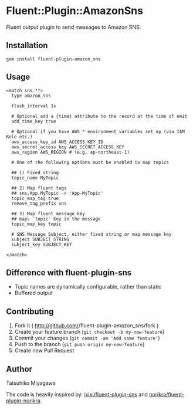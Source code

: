 # Fluent::Plugin::AmazonSns

Fluent output plugin to send messages to Amazon SNS.

## Installation

    gem install fluent-plugin-amazon_sns

## Usage

```
<match sns.**>
  type amazon_sns

  flush_interval 1s

  # Optional add a {time} attribute to the record at the time of emit
  add_time_key true

  # Optional if you have AWS_* environment variables set up (via IAM Role etc.)
  aws_access_key_id AWS_ACCESS_KEY_ID
  aws_secret_access_key AWS_SECRET_ACCESS_KEY
  aws_region AWS_REGION # (e.g. ap-northeast-1)

  # One of the following options must be enabled to map topics

  ## 1) Fixed string
  topic_name MyTopic

  ## 2) Map fluent tags
  ## sns.App.MyTopic -> 'App-MyTopic'
  topic_map_tag true
  remove_tag_prefix sns

  ## 3) Map fluent message key
  ## maps 'topic' key in the message
  topic_map_key topic

  # SNS Message Subject, either fixed string or map message key
  subject SUBJECT_STRING
  subject_key SUBJECT_KEY

</match>
```

## Difference with fluent-plugin-sns

* Topic names are dynamically configurable, rather than static
* Buffered output 

## Contributing

1. Fork it ( http://github.com/<my-github-username>/fluent-plugin-amazon_sns/fork )
2. Create your feature branch (`git checkout -b my-new-feature`)
3. Commit your changes (`git commit -am 'Add some feature'`)
4. Push to the branch (`git push origin my-new-feature`)
5. Create new Pull Request

## Author

Tatsuhiko Miyagawa

The code is heavily inspired by: [ixixi/fluent-plugin-sns](https://github.com/ixixi/fluent-plugin-sns) and [norikra/fluent-plugin-norikra](https://github.com/norikra/fluent-plugin-norikra).
